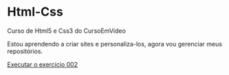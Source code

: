 # Html-Css
 Curso de Html5 e Css3 do CursoEmVídeo

 Estou aprendendo a criar sites e personaliza-los, agora vou gerenciar meus repositórios.

 <a href="https://dhyogosammer.github.io/Html-Css/Exercicios/Ex002/index.html">Executar o exercício 002</a>
